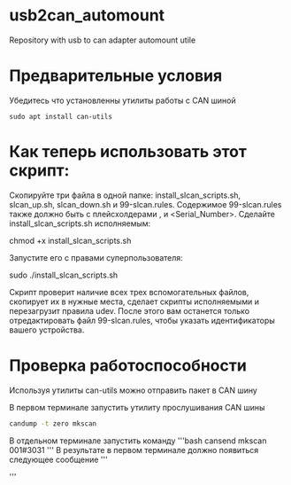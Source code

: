 # usb2can_automount
Repository with usb to can adapter automount utile

# Предварительные условия
Убедитесь что установленны утилиты работы с CAN шиной
```
sudo apt install can-utils
```

# Как теперь использовать этот скрипт:
Скопируйте три файла в одной папке: install_slcan_scripts.sh, slcan_up.sh, slcan_down.sh и 99-slcan.rules.
Содержимое 99-slcan.rules также должно быть с плейсхолдерами , и <Serial_Number>. Сделайте install_slcan_scripts.sh исполняемым:

chmod +x install_slcan_scripts.sh

Запустите его с правами суперпользователя:

sudo ./install_slcan_scripts.sh

Скрипт проверит наличие всех трех вспомогательных файлов, скопирует их в нужные места, сделает скрипты исполняемыми и перезагрузит правила udev. После этого вам останется только отредактировать файл 99-slcan.rules, чтобы указать идентификаторы вашего устройства.

# Проверка работоспособности
Используя утилиты can-utils можно отправить пакет в CAN шину 

В первом терминале запустить  утилиту прослушивания CAN шины
```bash
candump -t zero mkscan
```
В отдельном терминале запустить команду 
'''bash
cansend mkscan 001#3031
'''
В результате в первом терминале должно появиться следующее сообщение
'''

'''
